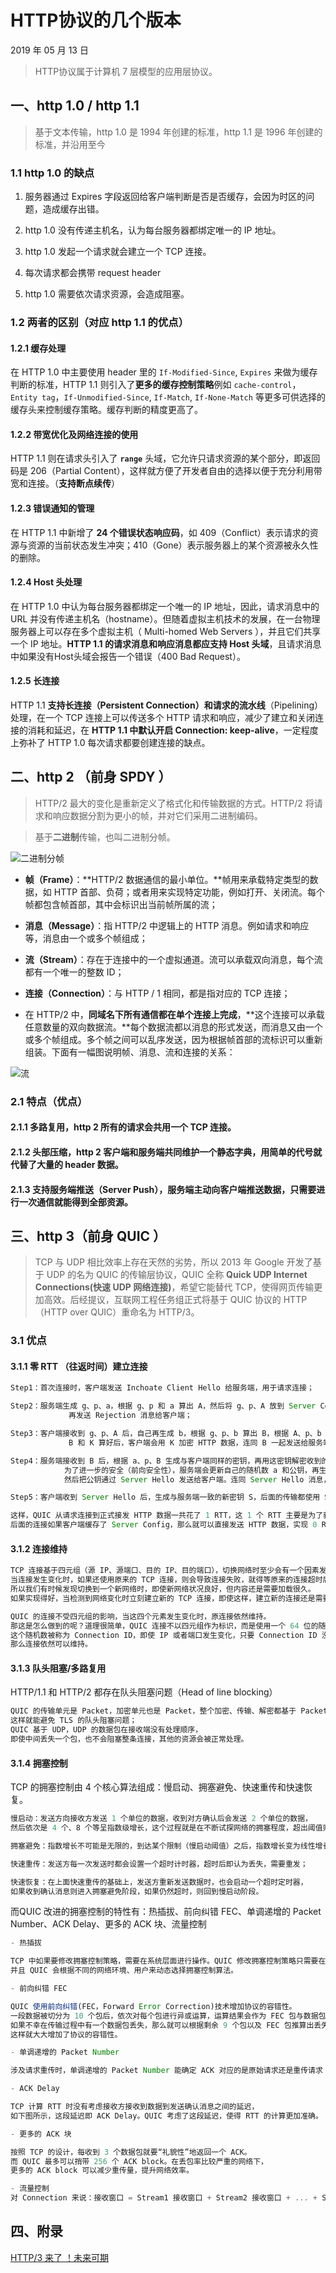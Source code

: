 # HTTP协议的几个版本

2019 年 05 月 13 日


> HTTP协议属于计算机 7 层模型的应用层协议。

## 一、http 1.0 /  http 1.1

> 基于文本传输，http 1.0 是 1994 年创建的标准，http 1.1 是 1996 年创建的标准，并沿用至今

### 1.1  http 1.0 的缺点

1. 服务器通过 Expires 字段返回给客户端判断是否是否缓存，会因为时区的问题，造成缓存出错。

2. http 1.0 没有传递主机名，认为每台服务器都绑定唯一的 IP 地址。

3. http 1.0 发起一个请求就会建立一个 TCP 连接。

4. 每次请求都会携带 request header

5. http 1.0 需要依次请求资源，会造成阻塞。

### 1.2 两者的区别（对应 http 1.1 的优点）

#### 1.2.1 缓存处理

在 HTTP 1.0 中主要使用 header 里的 `If-Modified-Since`, `Expires` 来做为缓存判断的标准，HTTP 1.1 则引入了**更多的缓存控制策略**例如 `cache-control`，`Entity tag`，`If-Unmodified-Since`, `If-Match`, `If-None-Match` 等更多可供选择的缓存头来控制缓存策略。缓存判断的精度更高了。

#### 1.2.2 带宽优化及网络连接的使用

HTTP 1.1 则在请求头引入了 **`range`** 头域，它允许只请求资源的某个部分，即返回码是 206（Partial Content），这样就方便了开发者自由的选择以便于充分利用带宽和连接。（**支持断点续传**）

#### 1.2.3 错误通知的管理

在 HTTP 1.1 中新增了 **24 个错误状态响应码**，如 409（Conflict）表示请求的资源与资源的当前状态发生冲突；410（Gone）表示服务器上的某个资源被永久性的删除。

#### 1.2.4 Host 头处理

在 HTTP 1.0 中认为每台服务器都绑定一个唯一的 IP 地址，因此，请求消息中的 URL 并没有传递主机名（hostname）。但随着虚拟主机技术的发展，在一台物理服务器上可以存在多个虚拟主机（ Multi-homed Web Servers ），并且它们共享一个 IP 地址。**HTTP 1.1 的请求消息和响应消息都应支持 Host 头域**，且请求消息中如果没有Host头域会报告一个错误（400 Bad Request）。

#### 1.2.5 长连接

HTTP 1.1 **支持长连接（Persistent Connection）和请求的流水线**（Pipelining）处理，在一个 TCP 连接上可以传送多个 HTTP 请求和响应，减少了建立和关闭连接的消耗和延迟，在 **HTTP 1.1 中默认开启 Connection: keep-alive**，一定程度上弥补了 HTTP 1.0 每次请求都要创建连接的缺点。

## 二、http 2 （前身 SPDY ）

> HTTP/2 最大的变化是重新定义了格式化和传输数据的方式。HTTP/2 将请求和响应数据分割为更小的帧，并对它们采用二进制编码。

> 基于**二进制**传输，也叫二进制分帧。

![二进制分帧](./_media/http/binaryFraming.png)

- **帧（Frame）**：**HTTP/2 数据通信的最小单位。**帧用来承载特定类型的数据，如 HTTP 首部、负荷；或者用来实现特定功能，例如打开、关闭流。每个帧都包含帧首部，其中会标识出当前帧所属的流；

- **消息（Message）**：指 HTTP/2 中逻辑上的 HTTP 消息。例如请求和响应等，消息由一个或多个帧组成；

- **流（Stream）**：存在于连接中的一个虚拟通道。流可以承载双向消息，每个流都有一个唯一的整数 ID；

- **连接（Connection）**：与 HTTP / 1 相同，都是指对应的 TCP 连接；

- 在 HTTP/2 中，**同域名下所有通信都在单个连接上完成**，**这个连接可以承载任意数量的双向数据流。**每个数据流都以消息的形式发送，而消息又由一个或多个帧组成。多个帧之间可以乱序发送，因为根据帧首部的流标识可以重新组装。下面有一幅图说明帧、消息、流和连接的关系：

![流](./_media/http/stream.png)

### 2.1 特点（优点）

#### 2.1.1 **多路复用**，http 2 所有的请求会共用**一个 TCP 连接**。

#### 2.1.2 **头部压缩**，http 2 客户端和服务端共同维护**一个静态字典**，用简单的代号就代替了大量的 header 数据。

#### 2.1.3 **支持服务端推送（Server Push）**，服务端主动向客户端推送数据，只需要进行一次通信就能得到全部资源。

## 三、http 3（前身 QUIC ）

> TCP 与 UDP 相比效率上存在天然的劣势，所以 2013 年 Google 开发了基于 UDP 的名为 QUIC 的传输层协议，QUIC 全称 **Quick UDP Internet Connections(快速 UDP 网络连接)**，希望它能替代 TCP，使得网页传输更加高效。后经提议，互联网工程任务组正式将基于 QUIC 协议的 HTTP （HTTP over QUIC）重命名为 HTTP/3。

### 3.1 优点

#### 3.1.1 零 RTT （往返时间）建立连接

```jsx
Step1：首次连接时，客户端发送 Inchoate Client Hello 给服务端，用于请求连接；

Step2：服务端生成 g、p、a，根据 g、p 和 a 算出 A，然后将 g、p、A 放到 Server Config 中
			 再发送 Rejection 消息给客户端；

Step3：客户端接收到 g、p、A 后，自己再生成 b，根据 g、p、b 算出 B，根据 A、p、b 算出初始密钥 K。
			 B 和 K 算好后，客户端会用 K 加密 HTTP 数据，连同 B 一起发送给服务端；

Step4：服务端接收到 B 后，根据 a、p、B 生成与客户端同样的密钥，再用这密钥解密收到的 HTTP 数据。
			为了进一步的安全（前向安全性），服务端会更新自己的随机数 a 和公钥，再生成新的密钥 S，
			然后把公钥通过 Server Hello 发送给客户端。连同 Server Hello 消息，还有 HTTP 返回数据；

Step5：客户端收到 Server Hello 后，生成与服务端一致的新密钥 S，后面的传输都使用 S 加密。

这样，QUIC 从请求连接到正式接发 HTTP 数据一共花了 1 RTT，这 1 个 RTT 主要是为了获取 Server Config，
后面的连接如果客户端缓存了 Server Config，那么就可以直接发送 HTTP 数据，实现 0 RTT 建立连接。
```

#### 3.1.2 连接维持

```jsx
TCP 连接基于四元组（源 IP、源端口、目的 IP、目的端口），切换网络时至少会有一个因素发生变化，导致连接发生变化。
当连接发生变化时，如果还使用原来的 TCP 连接，则会导致连接失败，就得等原来的连接超时后重新建立连接，
所以我们有时候发现切换到一个新网络时，即使新网络状况良好，但内容还是需要加载很久。
如果实现得好，当检测到网络变化时立刻建立新的 TCP 连接，即使这样，建立新的连接还是需要几百毫秒的时间。

QUIC 的连接不受四元组的影响，当这四个元素发生变化时，原连接依然维持。
那这是怎么做到的呢？道理很简单，QUIC 连接不以四元组作为标识，而是使用一个 64 位的随机数，
这个随机数被称为 Connection ID，即使 IP 或者端口发生变化，只要 Connection ID 没有变化，
那么连接依然可以维持。
```

#### 3.1.3 队头阻塞/多路复用

HTTP/1.1 和 HTTP/2 都存在队头阻塞问题（Head of line blocking）

```jsx
QUIC 的传输单元是 Packet，加密单元也是 Packet，整个加密、传输、解密都基于 Packet，
这样就能避免 TLS 的队头阻塞问题；
QUIC 基于 UDP，UDP 的数据包在接收端没有处理顺序，
即使中间丢失一个包，也不会阻塞整条连接，其他的资源会被正常处理。
```

#### 3.1.4 拥塞控制

TCP 的拥塞控制由 4 个核心算法组成：慢启动、拥塞避免、快速重传和快速恢复。

```jsx
慢启动：发送方向接收方发送 1 个单位的数据，收到对方确认后会发送 2 个单位的数据，
然后依次是 4 个、8 个等呈指数级增长，这个过程就是在不断试探网络的拥塞程度，超出阈值则会导致网络拥塞；

拥塞避免：指数增长不可能是无限的，到达某个限制（慢启动阈值）之后，指数增长变为线性增长；

快速重传：发送方每一次发送时都会设置一个超时计时器，超时后即认为丢失，需要重发；

快速恢复：在上面快速重传的基础上，发送方重新发送数据时，也会启动一个超时定时器，
如果收到确认消息则进入拥塞避免阶段，如果仍然超时，则回到慢启动阶段。
```

而QUIC 改进的拥塞控制的特性有：热插拔、前向纠错 FEC、单调递增的 Packet Number、ACK Delay、更多的 ACK 块、流量控制

```jsx
- 热插拔

TCP 中如果要修改拥塞控制策略，需要在系统层面进行操作。QUIC 修改拥塞控制策略只需要在应用层操作，
并且 QUIC 会根据不同的网络环境、用户来动态选择拥塞控制算法。

- 前向纠错 FEC

QUIC 使用前向纠错(FEC，Forward Error Correction)技术增加协议的容错性。
一段数据被切分为 10 个包后，依次对每个包进行异或运算，运算结果会作为 FEC 包与数据包一起被传输，
如果不幸在传输过程中有一个数据包丢失，那么就可以根据剩余 9 个包以及 FEC 包推算出丢失的那个包的数据，
这样就大大增加了协议的容错性。

- 单调递增的 Packet Number

涉及请求重传时，单调递增的 Packet Number 能确定 ACK 对应的是原始请求还是重传请求

- ACK Delay

TCP 计算 RTT 时没有考虑接收方接收到数据到发送确认消息之间的延迟，
如下图所示，这段延迟即 ACK Delay。QUIC 考虑了这段延迟，使得 RTT 的计算更加准确。

- 更多的 ACK 块

按照 TCP 的设计，每收到 3 个数据包就要“礼貌性”地返回一个 ACK。
而 QUIC 最多可以捎带 256 个 ACK block。在丢包率比较严重的网络下，
更多的 ACK block 可以减少重传量，提升网络效率。

- 流量控制
对 Connection 来说：接收窗口 = Stream1 接收窗口 + Stream2 接收窗口 + ... + StreamN 接收窗口 。
```

## 四、附录

[HTTP/3 来了 ！未来可期](https://mp.weixin.qq.com/s/B7jnJUkAFIxVmQpv1cOaYg)
